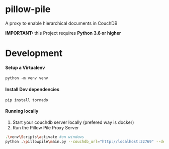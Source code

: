 # pillow-pile
A proxy to enable hierarchical documents in CouchDB

**IMPORTANT:** this Project requires **Python 3.6 or higher**

# Development
#### Setup a Virtualenv  
    python -m venv venv
#### Install Dev dependencies  
    pip install tornado

#### Running locally  
1. Start your couchdb server locally (prefered way is docker)
2. Run the Pillow Pile Proxy Server
```bash
.\venv\Scripts\activate #on windows
python .\pillowpile\main.py --couchdb_url="http://localhost:32769" --debug 
```
           